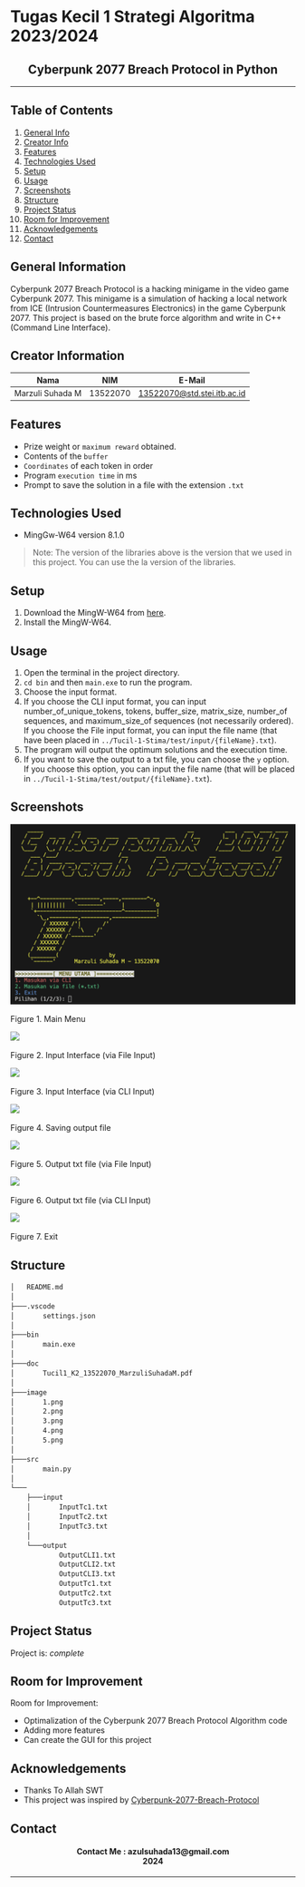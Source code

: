 # Tugas Kecil 1 Strategi Algoritma 2023/2024
<h2 align="center">
  Cyberpunk 2077 Breach Protocol in Python<br/>
</h2>
<hr>

## Table of Contents
1. [General Info](#general-information)
2. [Creator Info](#creator-information)
3. [Features](#features)
4. [Technologies Used](#technologies-used)
5. [Setup](#setup)
6. [Usage](#usage)
7. [Screenshots](#screenshots)
7. [Structure](#structure)
8. [Project Status](#project-status)
9. [Room for Improvement](#room-for-improvement)
10. [Acknowledgements](#acknowledgements)
11. [Contact](#contact)

<a name="general-information"></a>

## General Information
Cyberpunk 2077 Breach Protocol is a hacking minigame in the video game Cyberpunk 2077. This minigame is a simulation of hacking a local network from ICE (Intrusion Countermeasures Electronics) in the game Cyberpunk 2077. This project is based on the brute force algorithm and write in C++ (Command Line Interface).

<a name="creator-information"></a>

## Creator Information

| Nama                        | NIM      | E-Mail                      |
| --------------------------- | -------- | --------------------------- |
| Marzuli Suhada M            | 13522070 | 13522070@std.stei.itb.ac.id |

<a name="features"></a>

## Features
- Prize weight or `maximum reward` obtained.
- Contents of the `buffer`
- `Coordinates` of each token in order
- Program `execution time` in ms
- Prompt to save the solution in a file with the extension `.txt`

<a name="technologies-used"></a>

## Technologies Used
- MingGw-W64 version 8.1.0

> Note: The version of the libraries above is the version that we used in this project. You can use the la version of the libraries.

<a name="setup"></a>

## Setup
1. Download the MingW-W64 from [here](https://sourceforge.net/projects/mingw-w64/files/).
2. Install the MingW-W64.

<a name="usage"></a>

## Usage
1. Open the terminal in the project directory.
2. `cd bin` and then `main.exe` to run the program.
3. Choose the input format.
4. If you choose the CLI input format, you can input number_of_unique_tokens, tokens, buffer_size, matrix_size, number_of sequences, and maximum_size_of sequences (not necessarily ordered). If you choose the File input format, you can input the file name (that have been placed in `../Tucil-1-Stima/test/input/{fileName}.txt`). 
5. The program will output the optimum solutions and the execution time.
6. If you want to save the output to a txt file, you can choose the `y` option. If you choose this option, you can input the file name (that will be placed in `../Tucil-1-Stima/test/output/{fileName}.txt`).

<a name="screenshots"></a>

## Screenshots
<p>
  <img src="image/MainMenu.png">
  <p>Figure 1. Main Menu</p>
  <nl>
  <img src="/image/2.png/">
  <p>Figure 2. Input Interface (via File Input)</p>
  <nl>
  <img src="/image/3.png/">
  <p>Figure 3. Input Interface (via CLI Input)</p>
  <nl>
  <img src="/image/4.png/">
  <p>Figure 4. Saving output file</p>
  <nl>
  <img src="/image/5.png/">
  <p>Figure 5. Output txt file (via File Input)</p>
  <nl>
  <img src="/image/6.png/">
  <p>Figure 6. Output txt file (via CLI Input)</p>
  <nl>
  <img src="/image/7.png/">
  <p>Figure 7. Exit </p>
  <nl>
</p>

<a name="structure"></a>

## Structure
```bash
│   README.md
│
├───.vscode
│       settings.json
│
├───bin
│       main.exe
│
├───doc
│       Tucil1_K2_13522070_MarzuliSuhadaM.pdf
│
├───image
│       1.png
│       2.png
│       3.png
│       4.png
│       5.png
│
├───src
│       main.py
│
└───
    ├───input
    │       InputTc1.txt
    │       InputTc2.txt
    │       InputTc3.txt
    │
    └───output
            OutputCLI1.txt
            OutputCLI2.txt
            OutputCLI3.txt
            OutputTc1.txt
            OutputTc2.txt
            OutputTc3.txt
```

<a name="project-status">

## Project Status
Project is: _complete_

<a name="room-for-improvement">

## Room for Improvement
Room for Improvement:
- Optimalization of the Cyberpunk 2077 Breach Protocol Algorithm code
- Adding more features
- Can create the GUI for this project

<a name="acknowledgements">

## Acknowledgements
- Thanks To Allah SWT
- This project was inspired by [Cyberpunk-2077-Breach-Protocol](https://cyberpunk-hacker.com/)

<a name="contact"></a>

## Contact
<h4 align="center">
  Contact Me : azulsuhada13@gmail.com<br/>
  2024
</h4>
<hr>
 
